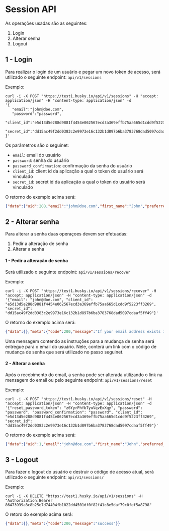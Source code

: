 Session API
===========

As operações usadas são as seguintes:

 1) Login
 2) Alterar senha
 3) Logout

1 - Login
----------

Para realizar o login de um usuário e pegar um novo token de acesso, será utilizado o seguinte endpoint: `api/v1/sessions`

Exemplo:

```
curl -i -X POST "https://test1.husky.io/api/v1/sessions" -H "accept: application/json" -H "content-type: application/json" -d
'{
   "email":"john@doe.com",
   "password":"password",
   "client_id":"e5d13d5e288d9881f4454e062567ecd3a369effb75aa665d1cdd9f5223ff3269",
   "secret_id":"dd15ac49f2dd0383c2e9973e16c132b1d897b6ba3783768dad5097cdaaf5ff49"
}'
```

Os parâmetros são o seguinet:

- `email`: email do usuário
- `password`: senha do usuário
- `password_confirmation`: confirmação da senha do usuário
- `client_id`: client id da aplicação a qual o token do usuário será vinculado
- `secret_id`: secret id da aplicação a qual o token do usuário será vinculado

O retorno do exemplo acima será:

```json
{"data":{"uid":208,"email":"john@doe.com","first_name":"John","preferred_language":"en","cell_phone":"xxxx-xxxx","token":"86473939a3c8b25e7d74404fb1022dd4501df0f82f41c8e5daf79c0fef5a8798","_links":{"self":"https://test1.husky.io/api/v1/users/208"}},"meta":{"code":200,"message":"success"}}
```

2 - Alterar senha
-----------------

Para alterar a senha duas operaçoes devem ser efetuadas:
 1) Pedir a alteração de senha
 2) Alterar a senha


#### 1 - Pedir a alteração de senha

Será utilizado o seguinte endpoint: `api/v1/sessions/recover`

Exemplo:

```
curl -i -X POST "https://test1.husky.io/api/v1/sessions/recover" -H "accept: application/json" -H "content-type: application/json" -d '{"email": "john@doe.com", "client_id": "e5d13d5e288d9881f4454e062567ecd3a369effb75aa665d1cdd9f5223ff3269", "secret_id": "dd15ac49f2dd0383c2e9973e16c132b1d897b6ba3783768dad5097cdaaf5ff49"}'

```

O retorno do exemplo acima será:

```json
{"data":{},"meta":{"code":200,"message":"If your email address exists in our database, you will receive a password recovery link at your email address in a few minutes."}}
```

Uma mensagem contendo as instruções para a mudança de senha será entregue para o email do usuário. Nele, conterá um link com o código de mudança de senha que será utilizado no passo seguinet.

#### 2 - Alterar a senha

Após o recebimento do email, a senha pode ser alterada utilizando o link na mensagem do email ou pelo seguinte endpoint: `api/v1/sessions/reset`

Exemplo:

```
curl -i -X POST "https://test1.husky.io/api/v1/sessions/reset" -H "accept: application/json" -H "content-type: application/json" -d '{"reset_password_token": "z6YyrPhfbTyuVqvExXqy", "password": "password", "password_confirmation": "password", "client_id": "e5d13d5e288d9881f4454e062567ecd3a369effb75aa665d1cdd9f5223ff3269", "secret_id": "dd15ac49f2dd0383c2e9973e16c132b1d897b6ba3783768dad5097cdaaf5ff49"}'
```

O retorno do exemplo acima será:

```json
{"data":{"uid":1,"email":"john@doe.com","first_name":"John","preferred_language":"en","cell_phone":"xxxx-xxxx","_links":{"self":"http://test1.husky.io/api/v1/users/1"}},"meta":{"code":200,"message":"success"}}
```

3 - Logout
----------

Para fazer o logout do usuário e destruir o código de acesso atual, será utilizado o seguinte endpoint: `api/v1/sessions/`

Exemplo:

```
curl -i -X DELETE "https://test1.husky.io/api/v1/sessions" -H "Authorization:Bearer 86473939a3c8b25e7d74404fb1022dd4501df0f82f41c8e5daf79c0fef5a8798"
```

O retoro do exemplo acima será:

```json
{"data":{},"meta":{"code":200,"message":"success"}}
```
